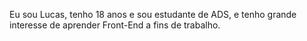 Eu sou Lucas, tenho 18 anos e sou estudante de ADS, e tenho grande interesse de aprender Front-End a fins de trabalho.
